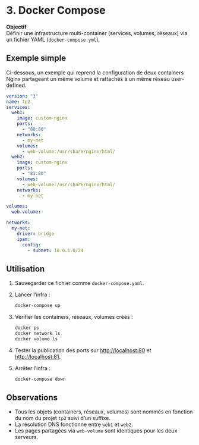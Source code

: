 # 3. Docker Compose

**Objectif**  
Définir une infrastructure multi-container (services, volumes, réseaux) via un fichier YAML (`docker-compose.yml`).

## Exemple simple

Ci-dessous, un exemple qui reprend la configuration de deux containers Nginx partageant un même volume et rattachés à un même réseau user-defined.

```yaml
version: "3"
name: tp2
services:
  web1:
    image: custom-nginx
    ports:
      - "80:80"
    networks:
      - my-net
    volumes:
      - web-volume:/usr/share/nginx/html/
  web2:
    image: custom-nginx
    ports:
      - "81:80"
    volumes:
      - web-volume:/usr/share/nginx/html/
    networks:
      - my-net

volumes:
  web-volume:

networks:
  my-net:
    driver: bridge
    ipam:
      config:
        - subnet: 10.0.1.0/24
```

## Utilisation

1. Sauvegarder ce fichier comme `docker-compose.yaml`.
2. Lancer l’infra :  

   ```bash
   docker-compose up
   ```

3. Vérifier les containers, réseaux, volumes créés :

   ```bash
   docker ps
   docker network ls
   docker volume ls
   ```

4. Tester la publication des ports sur [http://localhost:80](http://localhost:80) et [http://localhost:81](http://localhost:81).
5. Arrêter l’infra :

   ```bash
   docker-compose down
   ```

## Observations

- Tous les objets (containers, réseaux, volumes) sont nommés en fonction du nom du projet `tp2` suivi d’un suffixe.
- La résolution DNS fonctionne entre `web1` et `web2`.
- Les pages partagées via `web-volume` sont identiques pour les deux serveurs.
